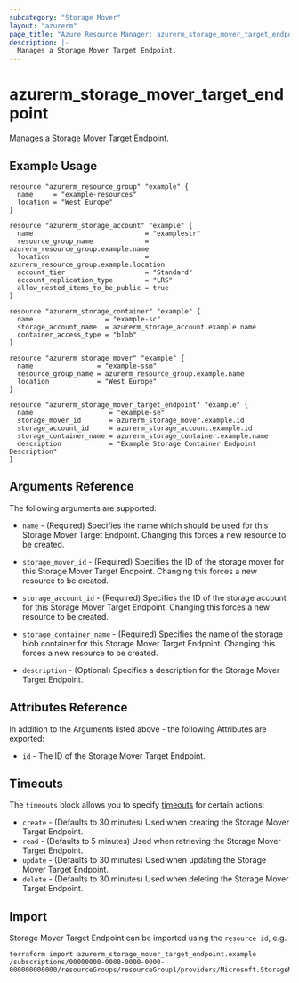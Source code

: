 ```yaml
---
subcategory: "Storage Mover"
layout: "azurerm"
page_title: "Azure Resource Manager: azurerm_storage_mover_target_endpoint"
description: |-
  Manages a Storage Mover Target Endpoint.
---
```


# azurerm_storage_mover_target_endpoint

Manages a Storage Mover Target Endpoint.

## Example Usage

```hcl
resource "azurerm_resource_group" "example" {
  name     = "example-resources"
  location = "West Europe"
}

resource "azurerm_storage_account" "example" {
  name                            = "examplestr"
  resource_group_name             = azurerm_resource_group.example.name
  location                        = azurerm_resource_group.example.location
  account_tier                    = "Standard"
  account_replication_type        = "LRS"
  allow_nested_items_to_be_public = true
}

resource "azurerm_storage_container" "example" {
  name                  = "example-sc"
  storage_account_name  = azurerm_storage_account.example.name
  container_access_type = "blob"
}

resource "azurerm_storage_mover" "example" {
  name                = "example-ssm"
  resource_group_name = azurerm_resource_group.example.name
  location            = "West Europe"
}

resource "azurerm_storage_mover_target_endpoint" "example" {
  name                   = "example-se"
  storage_mover_id       = azurerm_storage_mover.example.id
  storage_account_id     = azurerm_storage_account.example.id
  storage_container_name = azurerm_storage_container.example.name
  description            = "Example Storage Container Endpoint Description"
}

```

## Arguments Reference

The following arguments are supported:

* `name` - (Required) Specifies the name which should be used for this Storage Mover Target Endpoint. Changing this forces a new resource to be created.

* `storage_mover_id` - (Required) Specifies the ID of the storage mover for this Storage Mover Target Endpoint. Changing this forces a new resource to be created.

* `storage_account_id` - (Required) Specifies the ID of the storage account for this Storage Mover Target Endpoint. Changing this forces a new resource to be created.

* `storage_container_name` - (Required) Specifies the name of the storage blob container for this Storage Mover Target Endpoint. Changing this forces a new resource to be created.

* `description` - (Optional) Specifies a description for the Storage Mover Target Endpoint.

## Attributes Reference

In addition to the Arguments listed above - the following Attributes are exported:

* `id` - The ID of the Storage Mover Target Endpoint.

## Timeouts

The `timeouts` block allows you to specify [timeouts](https://www.terraform.io/docs/configuration/resources.html#timeouts) for certain actions:

* `create` - (Defaults to 30 minutes) Used when creating the Storage Mover Target Endpoint.
* `read` - (Defaults to 5 minutes) Used when retrieving the Storage Mover Target Endpoint.
* `update` - (Defaults to 30 minutes) Used when updating the Storage Mover Target Endpoint.
* `delete` - (Defaults to 30 minutes) Used when deleting the Storage Mover Target Endpoint.

## Import

Storage Mover Target Endpoint can be imported using the `resource id`, e.g.

```shell
terraform import azurerm_storage_mover_target_endpoint.example /subscriptions/00000000-0000-0000-0000-000000000000/resourceGroups/resourceGroup1/providers/Microsoft.StorageMover/storageMovers/storageMover1/endpoints/endpoint1
```

